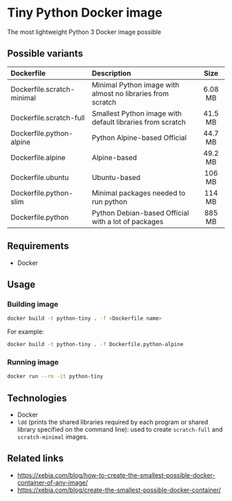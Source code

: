 # Tiny Python Docker image
The most lightweight Python 3 Docker image possible

## Possible variants
| Dockerfile   | Description | Size |
| :----------- | :--- | :--: |
| Dockerfile.scratch-minimal | Minimal Python image with almost no libraries from scratch | 6.08 MB |
| Dockerfile.scratch-full | Smallest Python image with default libraries from scratch | 41.5 MB |
| Dockerfile.python-alpine | Python Alpine-based Official | 44.7 MB |
| Dockerfile.alpine | Alpine-based | 49.2 MB |
| Dockerfile.ubuntu | Ubuntu-based | 106 MB |
| Dockerfile.python-slim | Minimal packages needed to run python | 114 MB |
| Dockerfile.python | Python Debian-based Official with a lot of packages | 885 MB |

## Requirements
- Docker

## Usage
### Building image
```bash
docker build -t python-tiny . -f <Dockerfile name>
```
For example:
```bash
docker build -t python-tiny . -f Dockerfile.python-alpine
```

### Running image
```bash
docker run --rm -it python-tiny
```

## Technologies
- Docker
- `ldd` (prints the shared libraries required by each program or shared library specified on the command line): used to create `scratch-full` and `scratch-minimal` images.

## Related links
- https://xebia.com/blog/how-to-create-the-smallest-possible-docker-container-of-any-image/
- https://xebia.com/blog/create-the-smallest-possible-docker-container/